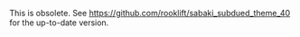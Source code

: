 This is obsolete. See <https://github.com/rooklift/sabaki_subdued_theme_40> for the up-to-date version.
